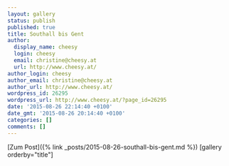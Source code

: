 ```yaml
---
layout: gallery
status: publish
published: true
title: Southall bis Gent
author:
  display_name: cheesy
  login: cheesy
  email: christine@cheesy.at
  url: http://www.cheesy.at/
author_login: cheesy
author_email: christine@cheesy.at
author_url: http://www.cheesy.at/
wordpress_id: 26295
wordpress_url: http://www.cheesy.at/?page_id=26295
date: '2015-08-26 22:14:40 +0100'
date_gmt: '2015-08-26 20:14:40 +0100'
categories: []
comments: []
---
```


[Zum Post]({% link _posts/2015-08-26-southall-bis-gent.md %})
[gallery orderby="title"]
